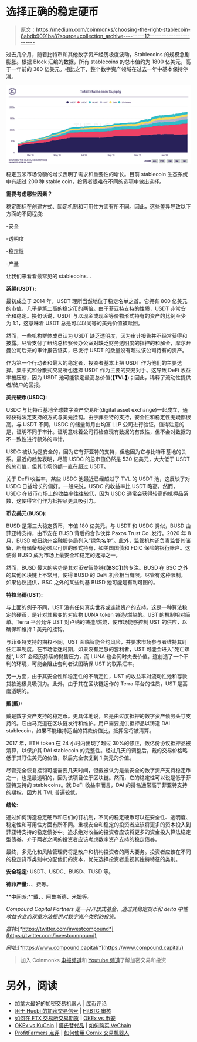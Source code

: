 # 选择正确的稳定硬币

> 原文：<https://medium.com/coinmonks/choosing-the-right-stablecoin-8abdb9091ba8?source=collection_archive---------12----------------------->

过去几个月，随着比特币和其他数字资产经历极度波动，Stablecoins 的规模急剧膨胀。根据 Block 汇编的数据，所有 stablecoins 的总市值约为 1800 亿美元，高于一年前的 380 亿美元。相比之下，整个数字资产领域在过去一年中基本保持停滞。

![](img/9aca3f04b184848723d163931d00353e.png)

稳定玉米市场份额的增长表明了需求和重要性的增长。目前 stablecoin 生态系统中有超过 200 种 stable coin，投资者很难在不同的选项中做出选择。

**需要考虑哪些因素？**

稳定图标在创建方式、固定机制和可用性方面有所不同。因此，这些差异导致以下方面的不同程度:

-安全

-透明度

-稳定性

-产量

让我们来看看最常见的 stablecoins…

**系绳(USDT):**

最初成立于 2014 年，USDT 理所当然地位于稳定名单之首。它拥有 800 亿美元的市值，几乎是第二高的稳定币的两倍。由于菲亚特支持的性质，USDT 非常安全和稳定。换句话说，USDT 与以现金或现金等价物形式持有的资产的比例至少为 1:1，这意味着 USDT 总是可以以同等的美元价值被赎回。

然而，一些机构群体成员认为 USDT 缺乏透明度，因为审计报告并不经常获得和披露。尽管支付了纽约总检察长办公室对缺乏财务透明度的指控的和解金，摩尔开曼公司后来的审计报告证实，已发行 USDT 的数量没有超过该公司持有的资产。

作为第一个行动者和最大的稳定者，投资者基本上把 USDT 作为他们的主要选择。集中式和分散式交易所也选择 USDT 作为主要的交易对手。这导致 DeFi 收益率被压缩，因为 USDT 池可能锁定最高总价值(**【TVL】**)；因此，稀释了流动性提供者/储户的回报。

**美元硬币(USDC):**

USDC 与比特币基地全球数字资产交易所(digital asset exchange)一起成立，通过获得法定支持的方式与美元挂钩。由于菲亚特的支持，安全性和稳定性无疑都很高。与 USDT 不同，USDC 的储量每月由均富 LLP 公司进行验证。值得注意的是，证明不同于审计。证明意味着公司将检查现有数据的有效性，但不会对数据的不一致性进行额外的审计。

USDC 被认为是安全的，因为它有菲亚特的支持，但也因为它与比特币基地的关系。最近的趋势表明，尽管 USDC 的总市值仍然是 530 亿美元，大大低于 USDT 的总市值，但其市场份额一直在超过 USDT。

关于 DeFi 收益率，某些 USDC 池最近已经超过了 TVL 的 USDT 池，这反映了对 USDC 日益增长的偏好。一般来说，USDC 的收益率比 USDT 略高。然而，USDC 在货币市场上的收益率往往较低，因为 USDC 通常会获得较高的抵押品系数，这使得它们作为抵押品更具吸引力。

**币安美元(BUSD):**

BUSD 是第三大稳定货币，市值 180 亿美元。与 USDT 和 USDC 类似，BUSD 由菲亚特支持，由币安在 BUSD 背后的合作伙伴 Paxos Trust Co .发行。2020 年 8 月，BUSD 被纽约州金融服务局列入“绿色名单”。此外，监管机构还负责监督其储备，所有储备都必须以可信的形式持有，如美国国债和 FDIC 保险的银行账户。这使得 BUSD 成为市场上最安全和稳定的选择之一。

然而，BUSD 最大的劣势是其对币安智能链(**【BSC】**)的专注。BUSD 在 BSC 之外的其他区块链上不常用，使得 BUSD 的 DeFi 机会相当有限。尽管有这种限制，如果协议提供，BSC 之外的某些利基 BUSD 池可能是有利可图的。

**特拉乌德(UST):**

与上面的例子不同，UST 没有任何真实世界或连锁资产的支持。这是一种算法稳定的硬币，是针对其易变的对应物 LUNA token 铸造/燃烧的。UST 的机制相对简单。Terra 平台允许 UST 对卢纳的铸造/燃烧，使市场能够控制 UST 的供应，以确保和维持 1 美元的挂钩。

与菲亚特支持的期权不同，UST 面临智能合约风险，并要求市场参与者维持其盯住汇率制度。在市场低迷时期，如果没有足够的套利者，UST 可能会进入“死亡螺旋”, UST 会经历持续的抛售压力，而 LUNA 也会同时失去价值。这创造了一个不利的环境，可能会阻止套利者试图确保 UST 的联系汇率。

另一方面，由于其安全性和稳定性的不确定性，UST 的收益率对流动性池和存款贷款池极具吸引力。此外，由于其在区块链运作的 Terra 平台的性质，UST 是高度透明的。

**戴(戴):**

戴是数字资产支持的稳定币。更具体地说，它是由过度抵押的数字资产债务头寸支持的。它由马克道在区块链发行和维护。用户需要提供抵押品以铸造 DAI stablecoin，如果不能维持适当的贷款价值比，抵押品将被清算。

2017 年，ETH token 在 24 小时内出现了超过 30%的修正，数亿份协议抵押品被清算，以保护其 DAI stablecoin 的完整性。经过几天的调整后，戴的交易价格略低于其盯住美元的价值，然后完全恢复到 1 美元的价值。

尽管完全恢复挂钩可能需要几天时间，但戴被认为是最安全的数字资产支持稳定币之一，也是最透明的，因为该项目位于区块链。然而，它的稳定性可以说是低于菲亚特支持的 stablecoins。就 DeFi 收益率而言，DAI 的排名通常高于菲亚特支持的期权，因为其 TVL 普遍较低。

**结论:**

通过如何铸造稳定硬币和它们的钉机制，不同的稳定硬币可以在安全性、透明度、稳定性和可用性方面有所不同。重视安全和稳定的投资者应该将更多的资本投入到菲亚特支持的稳定债券中。追求绝对收益的投资者应该将更多的资金投入算法稳定型债券。介于两者之间的投资者应该考虑数字资产支持的稳定债券。

最终，多元化和风险管理仍将是散户和机构投资者的两大要务。投资者应该在不同的稳定货币类别中分配他们的资本，优先选择投资者重视其独特特征的类别。

**安全稳定:** USDT、USDC、BUSD、TUSD 等。

**德菲产量:**、、费等。

**中间派:**戴、、阿鲁斯德、米姆等。

*Compound Capital Partners 是一只开放式基金，通过其稳定货币和 delta 中性收益农业的双重方法提供对数字资产类别的投资。*

*推特:*[*https://twitter.com/investcompound*](https://twitter.com/investcompound)

*网址:*[*https://www.compound.capital/*](https://www.compound.capital/)

> 加入 Coinmonks [电报频道](https://t.me/coincodecap)和 [Youtube 频道](https://www.youtube.com/c/coinmonks/videos)了解加密交易和投资

# 另外，阅读

*   [加拿大最好的加密交易机器人](https://coincodecap.com/5-best-crypto-trading-bots-in-canada) | [库币评论](https://coincodecap.com/kucoin-review)
*   [用于 Huobi 的加密交易信号](https://coincodecap.com/huobi-crypto-trading-signals) | [HitBTC 审核](/coinmonks/hitbtc-review-c5143c5d53c2)
*   [如何在 FTX 交易所交易期货](https://coincodecap.com/ftx-futures-trading) | [OKEx vs 币安](https://coincodecap.com/okex-vs-binance)
*   [OKEx vs KuCoin](https://coincodecap.com/okex-kucoin) | [摄氏替代品](https://coincodecap.com/celsius-alternatives) | [如何购买 VeChain](https://coincodecap.com/buy-vechain)
*   [ProfitFarmers 点评](https://coincodecap.com/profitfarmers-review) | [如何使用 Cornix 交易机器人](https://coincodecap.com/cornix-trading-bot)